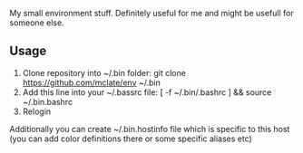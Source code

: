 My small environment stuff. Definitely useful for me and might be usefull for someone else.

## Usage

1. Clone repository into ~/.bin folder: git clone https://github.com/mclate/env ~/.bin
2. Add this line into your ~/.bassrc file: [ -f ~/.bin/.bashrc ] && source ~/.bin.bashrc
3. Relogin

Additionally you can create ~/.bin.hostinfo file which is specific to this host (you can add color definitions there or some specific aliases etc)
